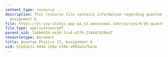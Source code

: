 ```yaml
---
content_type: resource
description: This resource file contains information regarding quantum physics II,
  assignment 6.
file: https://ol-ocw-studio-app-qa.s3.amazonaws.com/courses/8-05-quantum-physics-ii-fall-2013/51a5a211444a150a2204a98da2afba2e_MIT8_05F13_ps6.pdf
file_type: application/pdf
parent_uid: 7abb6434-ee16-2ca4-e370-23444f820e47
resourcetype: Document
title: Quantum Physics II, Assignment 6
uid: 51a5a211-444a-150a-2204-a98da2afba2e
---
```

